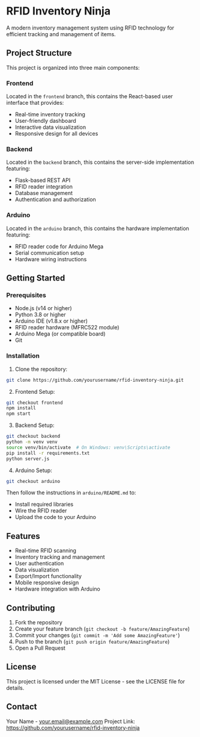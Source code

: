 # RFID Inventory Ninja

A modern inventory management system using RFID technology for efficient tracking and management of items.

## Project Structure

This project is organized into three main components:

### Frontend
Located in the `frontend` branch, this contains the React-based user interface that provides:
- Real-time inventory tracking
- User-friendly dashboard
- Interactive data visualization
- Responsive design for all devices

### Backend
Located in the `backend` branch, this contains the server-side implementation featuring:
- Flask-based REST API
- RFID reader integration
- Database management
- Authentication and authorization

### Arduino
Located in the `arduino` branch, this contains the hardware implementation featuring:
- RFID reader code for Arduino Mega
- Serial communication setup
- Hardware wiring instructions

## Getting Started

### Prerequisites
- Node.js (v14 or higher)
- Python 3.8 or higher
- Arduino IDE (v1.8.x or higher)
- RFID reader hardware (MFRC522 module)
- Arduino Mega (or compatible board)
- Git

### Installation

1. Clone the repository:
```bash
git clone https://github.com/yourusername/rfid-inventory-ninja.git
```

2. Frontend Setup:
```bash
git checkout frontend
npm install
npm start
```

3. Backend Setup:
```bash
git checkout backend
python -m venv venv
source venv/bin/activate  # On Windows: venv\Scripts\activate
pip install -r requirements.txt
python server.js
```

4. Arduino Setup:
```bash
git checkout arduino
```
Then follow the instructions in `arduino/README.md` to:
- Install required libraries
- Wire the RFID reader
- Upload the code to your Arduino

## Features

- Real-time RFID scanning
- Inventory tracking and management
- User authentication
- Data visualization
- Export/Import functionality
- Mobile responsive design
- Hardware integration with Arduino

## Contributing

1. Fork the repository
2. Create your feature branch (`git checkout -b feature/AmazingFeature`)
3. Commit your changes (`git commit -m 'Add some AmazingFeature'`)
4. Push to the branch (`git push origin feature/AmazingFeature`)
5. Open a Pull Request

## License

This project is licensed under the MIT License - see the LICENSE file for details.

## Contact

Your Name - your.email@example.com
Project Link: https://github.com/yourusername/rfid-inventory-ninja
